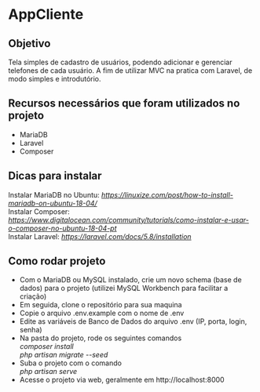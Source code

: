 # AppCliente 

## Objetivo 
Tela simples de cadastro de usuários, podendo adicionar e gerenciar telefones de cada usuário. 
A fim de utilizar MVC na pratica com Laravel, de modo simples e introdutório. 

## Recursos necessários que foram utilizados no projeto 
* MariaDB 
* Laravel 
* Composer 

## Dicas para instalar 
Instalar MariaDB no Ubuntu: *https://linuxize.com/post/how-to-install-mariadb-on-ubuntu-18-04/*  
Instalar Composer: *https://www.digitalocean.com/community/tutorials/como-instalar-e-usar-o-composer-no-ubuntu-18-04-pt*  
Instalar Laravel: *https://laravel.com/docs/5.8/installation*  

## Como rodar projeto 
* Com o MariaDB ou MySQL instalado, crie um novo schema (base de dados) para o projeto (utilizei MySQL Workbench para facilitar a criação) 
* Em seguida, clone o repositório para sua maquina 
* Copie o arquivo .env.example com o nome de .env 
* Edite as variáveis de Banco de Dados do arquivo .env (IP, porta, login, senha) 
* Na pasta do projeto, rode os seguintes comandos  
*composer install*  
*php artisan migrate --seed*  
* Suba o projeto com o comando  
*php artisan serve* 
* Acesse o projeto via web, geralmente em http://localhost:8000
